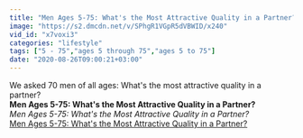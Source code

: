 ```yaml
---
title: "Men Ages 5-75: What's the Most Attractive Quality in a Partner?"
image: "https://s2.dmcdn.net/v/SPhgR1VGpR5dVBWID/x240"
vid_id: "x7voxi3"
categories: "lifestyle"
tags: ["5 - 75","ages 5 through 75","ages 5 to 75"]
date: "2020-08-26T09:00:21+03:00"
---
```

We asked 70 men of all ages: What's the most attractive quality in a partner?<br><b>Men Ages 5-75: What's the Most Attractive Quality in a Partner?</b><br> <i>Men Ages 5-75: What's the Most Attractive Quality in a Partner?</i><br> <u>Men Ages 5-75: What's the Most Attractive Quality in a Partner?</u>
